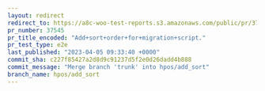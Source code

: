 ```yaml
---
layout: redirect
redirect_to: https://a8c-woo-test-reports.s3.amazonaws.com/public/pr/37545/e2e/index.html
pr_number: 37545
pr_title_encoded: "Add+sort+order+for+migration+script."
pr_test_type: e2e
last_published: "2023-04-05 09:33:40 +0000"
commit_sha: c227f85427a2d8d9c91237d5f2e0d26dadd4b888
commit_message: "Merge branch 'trunk' into hpos/add_sort"
branch_name: hpos/add_sort
---
```

